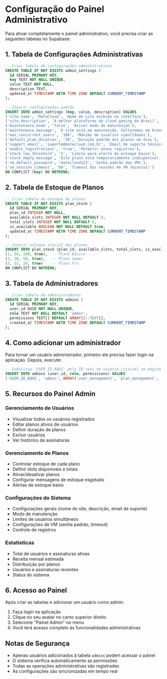 # Configuração do Painel Administrativo

Para ativar completamente o painel administrativo, você precisa criar as seguintes tabelas no Supabase:

## 1. Tabela de Configurações Administrativas

```sql
-- Criar tabela de configurações administrativas
CREATE TABLE IF NOT EXISTS admin_settings (
  id SERIAL PRIMARY KEY,
  key TEXT NOT NULL UNIQUE,
  value TEXT NOT NULL,
  description TEXT,
  updated_at TIMESTAMP WITH TIME ZONE DEFAULT CURRENT_TIMESTAMP
);

-- Inserir configurações padrão
INSERT INTO admin_settings (key, value, description) VALUES
('site_name', 'MateCloud', 'Nome do site exibido na interface'),
('site_description', 'A melhor plataforma de cloud gaming do Brasil', 'Descrição do site para SEO'),
('maintenance_mode', 'false', 'Ativar modo de manutenção'),
('maintenance_message', 'O site está em manutenção. Voltaremos em breve!', 'Mensagem exibida durante manutenção'),
('max_concurrent_users', '100', 'Máximo de usuários simultâneos'),
('default_plan_duration', '30', 'Duração padrão dos planos em dias'),
('support_email', 'suporte@matecloud.com.br', 'Email de suporte técnico'),
('enable_registrations', 'true', 'Permitir novos registros'),
('stock_low_threshold', '5', 'Limite para alerta de estoque baixo'),
('stock_empty_message', 'Este plano está temporariamente indisponível. Tente novamente mais tarde.', 'Mensagem quando estoque esgotado'),
('vm_default_password', 'matecloud123', 'Senha padrão das VMs'),
('vm_session_timeout', '60', 'Timeout das sessões de VM (minutos)')
ON CONFLICT (key) DO NOTHING;
```

## 2. Tabela de Estoque de Planos

```sql
-- Criar tabela de estoque de planos
CREATE TABLE IF NOT EXISTS plan_stock (
  id SERIAL PRIMARY KEY,
  plan_id INTEGER NOT NULL,
  available_slots INTEGER NOT NULL DEFAULT 0,
  total_slots INTEGER NOT NULL DEFAULT 0,
  is_available BOOLEAN NOT NULL DEFAULT true,
  updated_at TIMESTAMP WITH TIME ZONE DEFAULT CURRENT_TIMESTAMP
);

-- Inserir estoque inicial dos planos
INSERT INTO plan_stock (plan_id, available_slots, total_slots, is_available) VALUES
(1, 50, 100, true),  -- Plano Básico
(2, 30, 50, true),   -- Plano Gamer
(3, 15, 20, true)    -- Plano Pro
ON CONFLICT DO NOTHING;
```

## 3. Tabela de Administradores

```sql
-- Criar tabela de administradores
CREATE TABLE IF NOT EXISTS admins (
  id SERIAL PRIMARY KEY,
  user_id UUID NOT NULL UNIQUE,
  role TEXT NOT NULL DEFAULT 'admin',
  permissions TEXT[] DEFAULT ARRAY[]::TEXT[],
  created_at TIMESTAMP WITH TIME ZONE DEFAULT CURRENT_TIMESTAMP
);
```

## 4. Como adicionar um administrador

Para tornar um usuário administrador, primeiro ele precisa fazer login na aplicação. Depois, execute:

```sql
-- Substitua 'USER_ID_AQUI' pelo ID real do usuário (visível na página de perfil)
INSERT INTO admins (user_id, role, permissions) VALUES
('USER_ID_AQUI', 'admin', ARRAY['user_management', 'plan_management', 'system_settings']);
```

## 5. Recursos do Painel Admin

### Gerenciamento de Usuários
- Visualizar todos os usuários registrados
- Editar planos ativos de usuários
- Definir duração de planos
- Excluir usuários
- Ver histórico de assinaturas

### Gerenciamento de Planos
- Controlar estoque de cada plano
- Definir slots disponíveis e totais
- Ativar/desativar planos
- Configurar mensagens de estoque esgotado
- Alertas de estoque baixo

### Configurações do Sistema
- Configurações gerais (nome do site, descrição, email de suporte)
- Modo de manutenção
- Limites de usuários simultâneos
- Configurações de VM (senha padrão, timeout)
- Controle de registros

### Estatísticas
- Total de usuários e assinaturas ativas
- Receita mensal estimada
- Distribuição por planos
- Usuários e assinaturas recentes
- Status do sistema

## 6. Acesso ao Painel

Após criar as tabelas e adicionar um usuário como admin:

1. Faça login na aplicação
2. Clique no seu avatar no canto superior direito
3. Selecione "Painel Admin" no menu
4. Você terá acesso completo às funcionalidades administrativas

## Notas de Segurança

- Apenas usuários adicionados à tabela `admins` podem acessar o painel
- O sistema verifica automaticamente as permissões
- Todas as operações administrativas são registradas
- As configurações são sincronizadas em tempo real